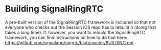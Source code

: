 #  Building SignalRingRTC

A pre-built version of the SignalRingRTC framework is included so that not everyone who checks out the Session iOS repo has to rebuild it (doing that takes a long time). If, however, you want to rebuild the SignalRingRTC framework, you can find instructions on how to do that here: https://github.com/signalapp/ringrtc/blob/master/BUILDING.md .
